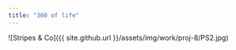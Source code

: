 ```yaml
---
title: "360 of life"
---
```


![Stripes & Co]({{ site.github.url }}/assets/img/work/proj-8/PS2.jpg)
